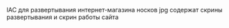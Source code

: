IAC для развертывания интернет-магазина носков
jpg содержат скрины развертывания и скрин работы сайта